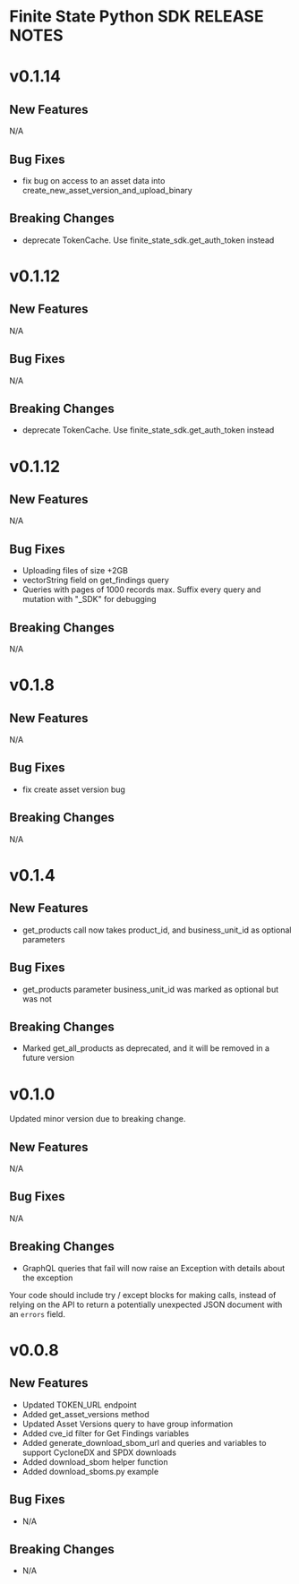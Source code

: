 # Finite State Python SDK RELEASE NOTES

# v0.1.14

## New Features

N/A

## Bug Fixes

* fix bug on access to an asset data into create_new_asset_version_and_upload_binary

## Breaking Changes

* deprecate TokenCache. Use finite_state_sdk.get_auth_token instead

# v0.1.12

## New Features

N/A

## Bug Fixes

N/A

## Breaking Changes

* deprecate TokenCache. Use finite_state_sdk.get_auth_token instead

# v0.1.12

## New Features

N/A

## Bug Fixes

* Uploading files of size +2GB
* vectorString field on get_findings query
* Queries with pages of 1000 records max. Suffix every query and mutation with "_SDK" for debugging

## Breaking Changes

N/A

# v0.1.8

## New Features

N/A

## Bug Fixes

* fix create asset version bug

## Breaking Changes

N/A

# v0.1.4

## New Features

* get_products call now takes product_id, and business_unit_id as optional parameters

## Bug Fixes

* get_products parameter business_unit_id was marked as optional but was not

## Breaking Changes

* Marked get_all_products as deprecated, and it will be removed in a future version

# v0.1.0

Updated minor version due to breaking change.

## New Features
N/A

## Bug Fixes
N/A

## Breaking Changes

* GraphQL queries that fail will now raise an Exception with details about the exception

Your code should include try / except blocks for making calls, instead of relying on the API to return a potentially unexpected JSON document with an `errors` field.


# v0.0.8

## New Features
* Updated TOKEN_URL endpoint
* Added get_asset_versions method
* Updated Asset Versions query to have group information
* Added cve_id filter for Get Findings variables
* Added generate_download_sbom_url and queries and variables to support CycloneDX and SPDX downloads
* Added download_sbom helper function
* Added download_sboms.py example

## Bug Fixes
* N/A

## Breaking Changes
* N/A
